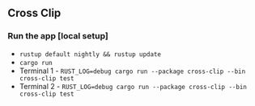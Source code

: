## Cross Clip

### Run the app [local setup]
* ```rustup default nightly && rustup update```
* ```cargo run```
* Terminal 1 - ```RUST_LOG=debug cargo run --package cross-clip --bin cross-clip test```
* Terminal 2 - ```RUST_LOG=debug cargo run --package cross-clip --bin cross-clip test```